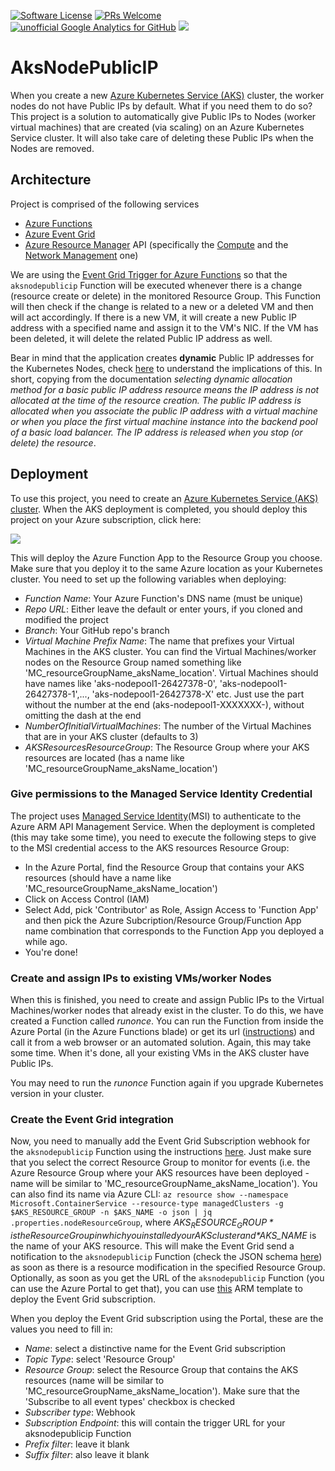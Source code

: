 [![Software License](https://img.shields.io/badge/license-MIT-brightgreen.svg?style=flat-square)](LICENSE)
[![PRs Welcome](https://img.shields.io/badge/PRs-welcome-brightgreen.svg?style=flat-square)](http://makeapullrequest.com)
[![unofficial Google Analytics for GitHub](https://gaforgithub.azurewebsites.net/api?repo=AksNodePublicIP)](https://github.com/dgkanatsios/gaforgithub)
![](https://img.shields.io/badge/status-beta-orange.svg)

# AksNodePublicIP

When you create a new [Azure Kubernetes Service (AKS)](https://docs.microsoft.com/en-us/azure/aks/kubernetes-walkthrough) cluster, the worker nodes do not have Public IPs by default. What if you need them to do so?
This project is a  solution to automatically give Public IPs to Nodes (worker virtual machines) that are created (via scaling) on an Azure Kubernetes Service cluster. It will also take care of deleting these Public IPs when the Nodes are removed.

## Architecture

Project is comprised of the following services

- [Azure Functions](https://azure.microsoft.com/en-us/services/functions/)
- [Azure Event Grid](https://azure.microsoft.com/en-us/services/event-grid/)
- [Azure Resource Manager](https://docs.microsoft.com/en-us/azure/azure-resource-manager/resource-group-overview) API (specifically the [Compute](https://docs.microsoft.com/en-us/rest/api/compute/) and the [Network Management](https://www.npmjs.com/package/azure-arm-network) one)

We are using the [Event Grid Trigger for Azure Functions](https://docs.microsoft.com/en-us/azure/azure-functions/functions-bindings-event-grid) so that the `aksnodepublicip` Function will be executed whenever there is a change (resource create or delete) in the monitored Resource Group. This Function will then check if the change is related to a new or a deleted VM and then will act accordingly. If there is a new VM, it will create a new Public IP address with a specified name and assign it to the VM's NIC. If the VM has been deleted, it will delete the related Public IP address as well.

Bear in mind that the application creates **dynamic** Public IP addresses for the Kubernetes Nodes, check [here](https://docs.microsoft.com/en-us/azure/virtual-network/virtual-network-ip-addresses-overview-arm#public-ip-addresses) to understand the implications of this. In short, copying from the documentation *selecting dynamic allocation method for a basic public IP address resource means the IP address is not allocated at the time of the resource creation. The public IP address is allocated when you associate the public IP address with a virtual machine or when you place the first virtual machine instance into the backend pool of a basic load balancer. The IP address is released when you stop (or delete) the resource*.

## Deployment

To use this project, you need to create an [Azure Kubernetes Service (AKS) cluster](https://azure.microsoft.com/en-us/services/kubernetes-service/). When the AKS deployment is completed, you should deploy this project on your Azure subscription, click here:

<a href="https://portal.azure.com/#create/Microsoft.Template/uri/https%3A%2F%2Fraw.githubusercontent.com%2Fdgkanatsios%2FAksNodePublicIP%2Fmaster%2Fdeploy.json" target="_blank"><img src="http://azuredeploy.net/deploybutton.png"/></a>

This will deploy the Azure Function App to the Resource Group you choose. Make sure that you deploy it to the same Azure location as your Kubernetes cluster. You need to set up the following variables when deploying:

- *Function Name*: Your Azure Function's DNS name (must be unique)
- *Repo URL*: Either leave the default or enter yours, if you cloned and modified the project
- *Branch*: Your GitHub repo's branch
- *Virtual Machine Prefix Name*: The name that prefixes your Virtual Machines in the AKS cluster. You can find the Virtual Machines/worker nodes on the Resource Group named something like 'MC_resourceGroupName_aksName_location'. Virtual Machines should have names like 'aks-nodepool1-26427378-0', 'aks-nodepool1-26427378-1',..., 'aks-nodepool1-26427378-X' etc. Just use the part without the number at the end (aks-nodepool1-XXXXXXX-), without omitting the dash at the end
- *NumberOfInitialVirtualMachines*: The number of the Virtual Machines that are in your AKS cluster (defaults to 3)
- *AKSResourcesResourceGroup*: The Resource Group where your AKS resources are located (has a name like 'MC_resourceGroupName_aksName_location')

### Give permissions to the Managed Service Identity Credential

The project uses [Managed Service Identity](https://docs.microsoft.com/en-us/azure/app-service/app-service-managed-service-identity)(MSI) to authenticate to the Azure ARM API Management Service. When the deployment is completed (this may take some time), you need to execute the following steps to give to the MSI credential access to the AKS resources Resource Group:

- In the Azure Portal, find the Resource Group that contains your AKS resources (should have a name like 'MC_resourceGroupName_aksName_location')
- Click on Access Control (IAM)
- Select Add, pick 'Contributor' as Role, Assign Access to 'Function App' and then pick the Azure Subcription/Resource Group/Function App name combination that corresponds to the Function App you deployed a while ago.
- You're done!

### Create and assign IPs to existing VMs/worker Nodes

When this is finished, you need to create and assign Public IPs to the Virtual Machines/worker nodes that already exist in the cluster. To do this, we have created a Function called *runonce*. You can run the Function from inside the Azure Portal (in the Azure Functions blade) or get its url ([instructions](https://docs.microsoft.com/en-us/azure/azure-functions/functions-create-first-azure-function#test-the-function)) and call it from a web browser or an automated solution. Again, this may take some time. When it's done, all your existing VMs in the AKS cluster have Public IPs.

You may need to run the *runonce* Function again if you upgrade Kubernetes version in your cluster.

### Create the Event Grid integration

Now, you need to manually add the Event Grid Subscription webhook for the `aksnodepublicip` Function using the instructions [here](https://docs.microsoft.com/en-us/azure/azure-functions/functions-bindings-event-grid#create-a-subscription). Just make sure that you select the correct Resource Group to monitor for events (i.e. the Azure Resource Group where your AKS resources have been deployed - name will be similar to 'MC_resourceGroupName_aksName_location'). You can also find its name via Azure CLI: `az resource show --namespace Microsoft.ContainerService --resource-type managedClusters -g $AKS_RESOURCE_GROUP -n $AKS_NAME -o json | jq .properties.nodeResourceGroup`, where *$AKS_RESOURCE_GROUP* is the Resource Group in which you installed your AKS cluster and *$AKS_NAME* is the name of your AKS resource. This will make the Event Grid send a notification to the `aksnodepublicip` Function (check the JSON schema [here](https://docs.microsoft.com/en-us/azure/event-grid/event-schema-resource-groups)) as soon as there is a resource modification in the specified Resource Group. Optionally, as soon as you get the URL of the `aksnodepublicip` Function (you can use the Azure Portal to get that), you can use [this](deploy.eventgridsubscription.json) ARM template to deploy the Event Grid subscription.

When you deploy the Event Grid subscription using the Portal, these are the values you need to fill in:

- *Name*: select a distinctive name for the Event Grid subscription
- *Topic Type*: select 'Resource Group'
- *Resource Group*: select the Resource Group that contains the AKS resources (name will be similar to 'MC_resourceGroupName_aksName_location'). Make sure that the 'Subscribe to all event types' checkbox is checked
- *Subscriber type*: Webhook
- *Subscription Endpoint*: this will contain the trigger URL for your aksnodepublicip Function
- *Prefix filter*: leave it blank
- *Suffix filter*: also leave it blank